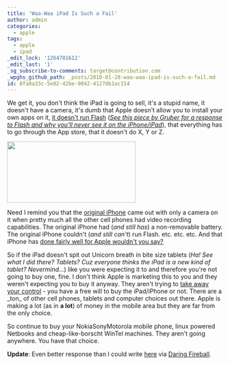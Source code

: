 ```yaml
---
title: 'Waa-Waa iPad Is Such a Fail'
author: admin
categories:
  - apple
tags:
  - apple
  - ipad
_edit_lock: '1264701612'
_edit_last: '1'
_sg_subscribe-to-comments: target@contribution.com
_wpghs_github_path: _posts/2010-01-28-waa-waa-ipad-is-such-a-fail.md
id: 8fa8a33c-5e82-42be-9042-4127db1ac154
---
```

<p>We get it, you don't think the iPad is going to sell, it's a stupid name, it doesn't have a camera, it's dumb that Apple doesn't allow you to install your own apps on it, <a href="http://daringfireball.net/linked/2010/01/28/flash-ipad">it doesn't run Flash</a> (<em><a href="http://daringfireball.net/2010/01/apple_adobe_flash">See this piece by Gruber for a response to Flash and why you'll never see it on the iPhone/iPad</a></em>), that everything has to go through the App store, that it doesn't do X, Y or Z.</p>
<p><a href="http://twitter.com/reckless/statuses/8297727854"><img src="https://chrisenns.com/wp-content/uploads/2010/01/ipadjoketweet-300x143.png" alt="" title="ipadjoketweet" width="300" height="143" class="aligncenter size-medium wp-image-2063" /></a></p>
<p>Need I remind you that the <a href="http://en.wikipedia.org/wiki/List_of_iPhone_and_iPod_Touch_models">original iPhone</a> came out with only a camera on it when pretty much all the other cell phones had video recording capabilities.  The original iPhone had (<em>and still has</em>) a non-removable battery.  The original iPhone couldn't  (<em>and still can't</em>) run Flash.  etc. etc. etc.  And that iPhone has <a href="http://www.apple.com/pr/library/2010/01/25results.html">done fairly well for Apple wouldn't you say?</a></p>
<p>So if the iPad doesn't spit out Unicorn breath in bite size tablets (<em>Ha!  See what I did there?  Tablets?  Cuz everyone thinks the iPad is a new kind of tablet?  Nevermind...</em>) like you were expecting it to and therefore you're not going to buy one, fine.  I don't think Apple is marketing this to you and they weren't expecting you to buy it anyway.  They aren't trying to <a href="http://lifehacker.com/5458690/the-problem-with-the-apple-ipad">take away your control</a> - you have a free will to buy the iPad/iPhone or not.  There are a _ton_ of other cell phones, tablets and computer choices out there.  Apple is making a lot (as in <strong>a lot</strong>) of money in the mobile area but they are far from the only choice.</p>
<p>So continue to buy your NokiaSonyMotorola mobile phone, linux powered Netbooks and cheap-like-borscht WinTel machines.  They aren't going anywhere.  You have that choice.</p>
<p><strong>Update</strong>:  Even better response than I could write <a href="http://cruftbox.com/blog/archives/001592.html#001592">here</a> via <a href="http://daringfireball.net/linked/2010/01/28/cruftbox">Daring Fireball</a>.</p>
